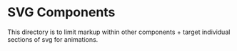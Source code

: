 # SVG Components

This directory is to limit markup within other components + target individual sections of svg for animations.
